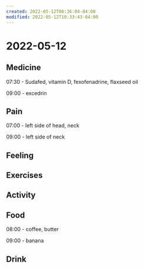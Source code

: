 ```yaml
---
created: 2022-05-12T08:36:04-04:00
modified: 2022-05-12T10:33:43-04:00
---
```


# 2022-05-12

## Medicine

07:30 - Sudafed, vitamin D, fexofenadrine, flaxseed oil

09:00 - excedrin


## Pain

07:00 - left side of head, neck

09:00 - left side of neck


## Feeling


## Exercises


## Activity


## Food

08:00 - coffee, butter

09:00 - banana


## Drink
